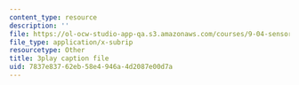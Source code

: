 ```yaml
---
content_type: resource
description: ''
file: https://ol-ocw-studio-app-qa.s3.amazonaws.com/courses/9-04-sensory-systems-fall-2013/7837e83762eb58e4946a4d2087e00d7a_LJZi6CZafms.vtt
file_type: application/x-subrip
resourcetype: Other
title: 3play caption file
uid: 7837e837-62eb-58e4-946a-4d2087e00d7a
---
```

